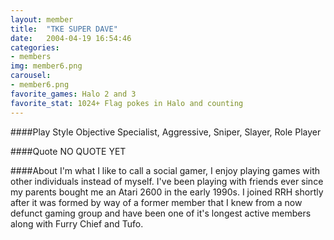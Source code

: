 ```yaml
---
layout: member
title:  "TKE SUPER DAVE"
date:   2004-04-19 16:54:46
categories:
- members
img: member6.png
carousel:
- member6.png
favorite_games: Halo 2 and 3
favorite_stat: 1024+ Flag pokes in Halo and counting
---
```

####Play Style
Objective Specialist, Aggressive, Sniper, Slayer, Role Player

####Quote
NO QUOTE YET

####About
I'm what I like to call a social gamer, I enjoy playing games with other individuals instead of myself. I've been playing with friends ever since my parents bought me an Atari 2600 in the early 1990s. I joined RRH shortly after it was formed by way of a former member that I knew from a now defunct gaming group and have been one of it's longest active members along with Furry Chief and Tufo.
